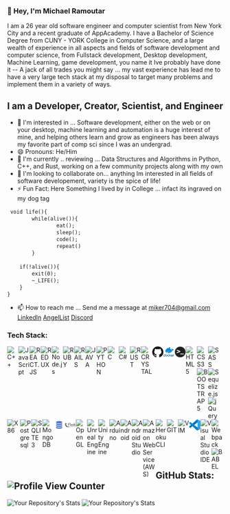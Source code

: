 ### 👋 Hey, I'm Michael Ramoutar 
I am a 26 year old software engineer and computer scientist from New York City and a recent graduate of AppAcademy. I have a Bachelor of Science Degree from CUNY - YORK College in Computer Science, and a large wealth of experience in all aspects and fields of software development and computer science, from Fullstack development, Desktop development, Machine Learning, game development, you name it Ive probably have done it -- A jack of all trades you might say ... my vast experience has lead me to have a very large tech stack at my disposal to target many problems and implement them in a variety of ways. 

## I am a Developer, Creator, Scientist, and Engineer
- 👀 I'm interested in ... Software development, either on the web or on your desktop, machine learning and automation is a huge interest of mine, and helping others learn and grow as engineers has been always my favorite part of comp sci since I was an undergrad. 
- 😄 Pronouns: He/Him
- 🌱 I'm currently .. reviewing ... Data Structures and Algorithms in Python, C++, and Rust, working on a few community projects along with my own
- 👯 I'm looking to collaborate on... anything Im interested in all fields of software developement, variety is the spice of life! 
- ⚡ Fun Fact: Here Something I lived by in College ... infact its ingraved on my dog tag 
```
 void life(){
        while(alive()){
                eat();
                sleep();
                code();
                repeat()
        }

    if(!alive()){
        exit(0);
        ~_LIFE();
    }
} 

```


- 📫 How to reach me ... Send me a message at [miker704@gmail.com](mailto:miker704@gmail.com) [LinkedIn](https://www.linkedin.com/in/michael-ramoutar/) [AngelList](https://angel.co/u/michael-ramoutar-1) [Discord](https://discordapp.com/users/765241782949642280)

### Tech Stack:  

<img align="left" title="C++ Programming Language" alt="C++" width="26px" src="https://cdn.jsdelivr.net/gh/devicons/devicon@v2.15.1/icons/cplusplus/cplusplus-original.svg" /> 
<img align="left" title="JavaScript" alt="JavaScript" width="26px" src="https://cdn.jsdelivr.net/gh/devicons/devicon/icons/javascript/javascript-original.svg" /> 
<img align="left" title="REACT.JS" alt="REACT.JS" width="26px" src="https://cdn.jsdelivr.net/gh/devicons/devicon/icons/react/react-original.svg" /> 
<img align="left" title="REDUX Libary" alt="REDUX" width="26px" src="https://cdn.jsdelivr.net/gh/devicons/devicon/icons/redux/redux-original.svg" /> 
<img align="left" title="NODE.JS" alt="Node.js" width="26px" src="https://cdn.jsdelivr.net/gh/devicons/devicon/icons/nodejs/nodejs-original.svg" />
<img align="left" title="RUBY" alt="RUBY" width="26px" src="https://cdn.jsdelivr.net/gh/devicons/devicon/icons/ruby/ruby-plain.svg" /> 
<img align="left" title="RAILS" alt="RAILS" width="26px" src="https://cdn.jsdelivr.net/gh/devicons/devicon/icons/rails/rails-plain-wordmark.svg" /> 
<img align="left" title="JAVA - Including Spring Framework" alt="JAVA" width="26px" src="https://cdn.jsdelivr.net/gh/devicons/devicon@v2.15.1/icons/java/java-original-wordmark.svg" />
<img align="left" title="PYTHON" alt="PYTHON" width="26px" src="https://cdn.jsdelivr.net/gh/devicons/devicon/icons/python/python-original.svg" />  
<img align="left" title="C Programming Language" alt="C" width="26px" src="https://cdn.jsdelivr.net/gh/devicons/devicon@v2.15.1/icons/c/c-original.svg" /> 
<img align="left" title="C SHARP (C#) Programming Language" alt="C#" width="26px" src="https://cdn.jsdelivr.net/gh/devicons/devicon@v2.15.1/icons/csharp/csharp-original.svg" /> 
<img align="left" title="RUST Programming Language" alt="RUST" width="26px" src="https://cdn.jsdelivr.net/gh/devicons/devicon@v2.15.1/icons/rust/rust-plain.svg" /> 
<img align="left" title="CRYSTAL" alt="CRYSTAL" width="26px" src="https://cdn.jsdelivr.net/gh/devicons/devicon@v2.15.1/icons/crystal/crystal-original-wordmark.svg" /> 
<img align="left" alt="GitHub" width="26px" src="https://raw.githubusercontent.com/github/explore/78df643247d429f6cc873026c0622819ad797942/topics/github/github.png" />
<img align="left" alt="Docker" width="26px" src="https://raw.githubusercontent.com/github/explore/80688e429a7d4ef2fca1e82350fe8e3517d3494d/topics/docker/docker.png" />
<img align="left" alt="Terminal" width="26px" src="https://raw.githubusercontent.com/github/explore/80688e429a7d4ef2fca1e82350fe8e3517d3494d/topics/terminal/terminal.png" />           
<img align="left" title="HyperText Markup Language 5" alt="HTML5" width="26px" src="https://cdn.jsdelivr.net/gh/devicons/devicon/icons/html5/html5-original-wordmark.svg" /> 
<img align="left" title="Cascading Style Sheets 3" alt="CSS3" width="26px" src="https://cdn.jsdelivr.net/gh/devicons/devicon/icons/css3/css3-original-wordmark.svg" />  
<img align="left" title="SASS" alt="SASS" width="26px" src="https://cdn.jsdelivr.net/gh/devicons/devicon@v2.15.1/icons/sass/sass-original.svg" />  
<img align="left" title="BOOTSTRAP 5" alt="BOOTSTRAP 5" width="26px" src="https://cdn.jsdelivr.net/gh/devicons/devicon/icons/bootstrap/bootstrap-original-wordmark.svg"  />  
<img align="left" title="Sequelize.js" alt="Sequelize.js" width="26px" src="https://cdn.jsdelivr.net/gh/devicons/devicon/icons/sequelize/sequelize-original.svg" /> 
<img align="left" title="jQuery" alt="jQuery" width="26px" src="https://cdn.jsdelivr.net/gh/devicons/devicon@v2.15.1/icons/jquery/jquery-plain-wordmark.svg" /> 
<img align="left" title="Assembly Language X86 32 & 64 Bit" alt="X86" width="30px" src="https://user-images.githubusercontent.com/5421823/62779159-4cf76880-baaa-11e9-8318-e20a1aaa913a.png" /> 
<img align="left" title="PostgresSQL & SQL" alt="Postgresql" width="26px" src="https://cdn.jsdelivr.net/gh/devicons/devicon/icons/postgresql/postgresql-original.svg" />
<img align="left" title="SQLITE3" alt="SQLITE3" width="26px" src="https://cdn.jsdelivr.net/gh/devicons/devicon/icons/sqlite/sqlite-original.svg" /> 
<img align="left" title="MongoDB & Mongoose" alt="MongoDB" width="26px" src="https://cdn.jsdelivr.net/gh/devicons/devicon@v2.15.1/icons/mongodb/mongodb-plain-wordmark.svg" /> 
<img align="left" title="SQL" alt="SQL" width="26px" src="https://raw.githubusercontent.com/github/explore/80688e429a7d4ef2fca1e82350fe8e3517d3494d/topics/sql/sql.png" />
<img align="left"  title="FLASK"alt="flask" width="26px" src="https://raw.githubusercontent.com/github/explore/80688e429a7d4ef2fca1e82350fe8e3517d3494d/topics/flask/flask.png" />
<img align="left" title="Open Graphics Library (C, C++, JAVA) " alt="OpenGL" width="26px" src="https://cdn.jsdelivr.net/gh/devicons/devicon@v2.15.1/icons/opengl/opengl-original.svg" />
<img align="left" title="Unreal Engine" alt="Unreal Engine" width="26px" src="https://cdn.jsdelivr.net/gh/devicons/devicon@v2.15.1/icons/unrealengine/unrealengine-original-wordmark.svg" />
<img align="left" title="Unity Engine" alt="Unity Engine" width="26px" src="https://cdn.jsdelivr.net/gh/devicons/devicon@v2.15.1/icons/unity/unity-original-wordmark.svg" />  
<img align="left" title="Arduino Programming & Arduino IDE (C++ Script Language)" alt="Arduino" width="26px" src="https://cdn.jsdelivr.net/gh/devicons/devicon@v2.15.1/icons/arduino/arduino-original-wordmark.svg" />
<img align="left" title="Android, Java, Basic Kotlin" alt="Android" width="26px" src="https://cdn.jsdelivr.net/gh/devicons/devicon@v2.15.1/icons/android/android-plain.svg" />
<img align="left" title="Android Studio" alt="Android Studio" width="26px" src="https://cdn.jsdelivr.net/gh/devicons/devicon/icons/androidstudio/androidstudio-original.svg" /> 
<img align="left" title="Amazon Web Service (AWS)" alt="Amazon Web Service (AWS)" width="30px" src="https://cdn.jsdelivr.net/gh/devicons/devicon/icons/amazonwebservices/amazonwebservices-plain-wordmark.svg" />
<img align="left" title="Heroku CLI" alt="Heroku CLI" width="26px" src="https://cdn.jsdelivr.net/gh/devicons/devicon/icons/heroku/heroku-plain-wordmark.svg" />
<img align="left" title="GIT" alt="GIT" width="26px" src="https://cdn.jsdelivr.net/gh/devicons/devicon/icons/git/git-original.svg" />
<img align="left" title="VIM & NEOVIM" alt="VIM" width="26px" src="https://cdn.jsdelivr.net/gh/devicons/devicon@v2.15.1/icons/vim/vim-original.svg" />
<img align="left" title="Visual Studio Code" alt="Visual Studio Code" width="26px" src="https://raw.githubusercontent.com/github/explore/80688e429a7d4ef2fca1e82350fe8e3517d3494d/topics/visual-studio-code/visual-studio-code.png" />
<img align="left" title="Visual Studio IDE" alt="Visual Studio IDE" width="26px" src="https://cdn.jsdelivr.net/gh/devicons/devicon@v2.15.1/icons/visualstudio/visualstudio-plain.svg" />
<img align="left" title="Webpack" alt="Webpack" width="26px" src="https://cdn.jsdelivr.net/gh/devicons/devicon/icons/webpack/webpack-original.svg" />
<img align="left" title="BABEL" alt="BABEL" width="26px" src="https://cdn.jsdelivr.net/gh/devicons/devicon/icons/babel/babel-original.svg" /><br><br>  
<br><br>  

  
  
## GitHub Stats:    <span></span>  ![Profile View Counter](https://komarev.com/ghpvc/?username=miker704&color=brightgreen)
![Your Repository's Stats](https://github-readme-stats.vercel.app/api?username=miker704&include_all_commits=true&theme=chartreuse-dark&show_icons=true&count_private=true&border_color=00FD61)
![Your Repository's Stats](https://github-readme-stats.vercel.app/api/top-langs/?username=miker704&theme=chartreuse-dark&langs_count=10&layout=compact&border_color=00FD61)




<!--
**miker704/miker704** is a ✨ _special_ ✨ repository because its `README.md` (this file) appears on your GitHub profile
-->
